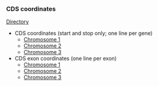 ### CDS coordinates

[Directory](ftp://ftp.ebi.ac.uk/pub/databases/pombase/pombe/CDS_Coordinates/)

-   CDS coordinates (start and stop only; one line per gene)
    -   [Chromosome
        1](ftp://ftp.ebi.ac.uk/pub/databases/pombase/pombe/CDS_Coordinates/chromosome1.cds.coords)
    -   [Chromosome
        2](ftp://ftp.ebi.ac.uk/pub/databases/pombase/pombe/CDS_Coordinates/chromosome2.cds.coords)
    -   [Chromosome
        3](ftp://ftp.ebi.ac.uk/pub/databases/pombase/pombe/CDS_Coordinates/chromosome3.cds.coords)
-   CDS exon coordinates (one line per exon)
    -   [Chromosome
        1](ftp://ftp.ebi.ac.uk/pub/databases/pombase/pombe/Exon_Coordinates/chromosome1.exon.coords)
    -   [Chromosome
        2](ftp://ftp.ebi.ac.uk/pub/databases/pombase/pombe/Exon_Coordinates/chromosome2.exon.coords)
    -   [Chromosome
        3](ftp://ftp.ebi.ac.uk/pub/databases/pombase/pombe/Exon_Coordinates/chromosome3.exon.coords)
